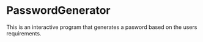 # PasswordGenerator

This is an interactive program that generates a pasword based on the users requirements.

